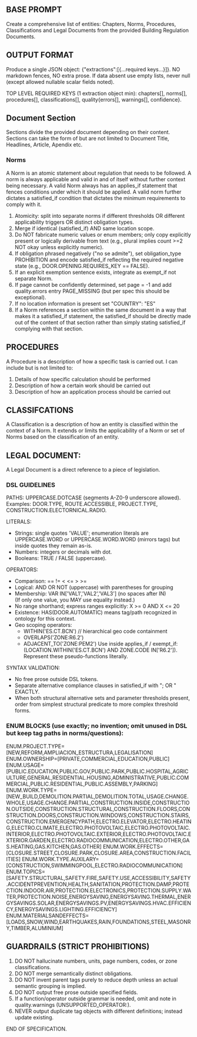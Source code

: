 ## BASE PROMPT
Create a comprehensive list of entities: Chapters, Norms, Procedures, Classifications and Legal Documents from the provided Building Regulation Documents.

## OUTPUT FORMAT
Produce a single JSON object: {"extractions":[{...required keys...}]}. NO markdown fences, NO extra prose. If data absent use empty lists, never null (except allowed nullable scalar fields noted).

TOP LEVEL REQUIRED KEYS (1 extraction object min): chapters[], norms[], procedures[], classifications[], quality{errors[], warnings[], confidence}.

## Document Section
Sections divide the provided document depending on their content. Sections can take the form of but are not limited to Document Title, Headlines, Article, Apendix etc.

### Norms
A Norm is an atomic statement about regulation that needs to be followed. A norm is always applicable and valid in and of itself without further context being necessary. A valid Norm always has an applies_if statement that fences conditions under which it should be applied. A valid norm further dictates a satisfied_if condition that dictates the minimum requirements to comply with it.

1. Atomicity: split into separate norms if different thresholds OR different applicability triggers OR distinct obligation types.
2. Merge if identical (satisfied_if) AND same location scope.
3. Do NOT fabricate numeric values or enum members; only copy explicitly present or logically derivable from text (e.g., plural implies count >=2 NOT okay unless explicitly numeric).
4. If obligation phrased negatively ("no se admite"), set obligation_type PROHIBITION and encode satisfied_if reflecting the required negative state (e.g., DOOR.OPENING.REQUIRES_KEY == FALSE).
5. If an explicit exemption sentence exists, integrate as exempt_if not separate Norm.
6. If page cannot be confidently determined, set page = -1 and add quality.errors entry PAGE_MISSING (but per spec this should be exceptional).
7. If no location information is present set "COUNTRY": "ES"
8. If a Norm references a section within the same document in a way that makes it a satisfied_if statement, the satisfied_if should be directly made out of the content of that section rather than simply stating satisfied_if complying with that section.

## PROCEDURES
A Procedure is a description of how a specific task is carried out. I can include but is not limited to:

1. Details of how specific calculation should be performed
2. Description of how a certain work should be carried out
3. Description of how an application process should be carried out

## CLASSIFCATIONS
A Classification is a description of how an entity is classified within the context of a Norm. It extends or limits the applicability of a Norm or set of Norms based on the classification of an entity.

## LEGAL DOCUMENT:
A Legal Document is a direct reference to a piece of legislation.

### DSL GUIDELINES
PATHS: UPPERCASE.DOTCASE (segments A-Z0-9 underscore allowed). Examples: DOOR.TYPE, ROUTE.ACCESSIBLE, PROJECT.TYPE, CONSTRUCTION.ELECTORNICAL.RADIO.

LITERALS:
- Strings: single quotes 'VALUE'; enumeration literals are UPPERCASE.WORD or UPPERCASE.WORD.WORD (mirrors tags) but inside quotes they remain as-is.
- Numbers: integers or decimals with dot.
- Booleans: TRUE / FALSE (uppercase).

OPERATORS:
- Comparison: == != < <= > >=
- Logical: AND OR NOT (uppercase) with parentheses for grouping
- Membership: VAR IN['VAL1','VAL2','VAL3'] (no spaces after IN)  
  (If only one value, you MAY use equality instead.)
- No range shorthand; express ranges explicitly: X >= 0 AND X <= 20
- Existence: HAS(DOOR.AUTOMATIC) means tag/path recognized in ontology for this context.
- Geo scoping operators:
  - WITHIN('ES.CT.BCN')  // hierarchical geo code containment
  - OVERLAPS('ZONE:R6.2')
  - ADJACENT_TO('ZONE:PEM2')
Use inside applies_if / exempt_if: (LOCATION.WITHIN('ES.CT.BCN') AND ZONE.CODE IN['R6.2']). Represent these pseudo-functions literally.

SYNTAX VALIDATION:
- No free prose outside DSL tokens.
- Separate alternative compliance clauses in satisfied_if with "; OR " EXACTLY.
- When both structural alternative sets and parameter thresholds present, order from simplest structural predicate to more complex threshold forms.

### ENUM BLOCKS (use exactly; no invention; omit unused in DSL but keep tag paths in norms/questions):
ENUM.PROJECT.TYPE=[NEW,REFORM,AMPLIACION_ESTRUCTURA,LEGALISATION]
ENUM.OWNERSHIP=[PRIVATE,COMMERCIAL,EDUCATION,PUBLIC]
ENUM.USAGE=[PUBLIC.EDUCATION,PUBLIC.GOV,PUBLIC.PARK,PUBLIC.HOSPITAL,AGRICULTURE,GENERAL,RESIDENTIAL.HOUSING,ADMINISTRATIVE,PUBLIC.COMMERCIAL,PUBLIC.RESIDENTIAL,PUBLIC.ASSEMBLY,PARKING]
ENUM.WORK.TYPE=[NEW_BUILD,DEMOLITION.PARTIAL,DEMOLITION.TOTAL,USAGE.CHANGE.WHOLE,USAGE.CHANGE.PARTIAL,CONSTRUCTION.INSIDE,CONSTRUCTION.OUTSIDE,CONSTRUCTION.STRUCTURAL,CONSTRUCTION.FLOORS,CONSTRUCTION.DOORS,CONSTRUCTION.WINDOWS,CONSTRUCTION.STAIRS,CONSTRUCTION.EMERGENCYPATH,ELECTRO.ELEVATOR,ELECTRO.HEATING,ELECTRO.CLIMATE,ELECTRO.PHOTOVOLTAIC,ELECTRO.PHOTOVOLTAIC.INTERIOR,ELECTRO.PHOTOVOLTAIC.EXTERIOR,ELECTRO.PHOTOVOLTAIC.EXTERIOR.GARDEN,ELECTRO.RADIOCOMMUNICATION,ELECTRO.OTHER,GAS.HEATING,GAS.KITCHEN,GAS.OTHER]
ENUM.WORK.EFFECTS=[CLOSURE.STREET,CLOSURE.PARK,CLOSURE.AREA,CONSTRUCTION.FACILITIES]
ENUM.WORK.TYPE.AUXILARY=[CONSTRUCTION,SWIMMINGPOOL,ELECTRO.RADIOCOMMUNICATION]
ENUM.TOPICS=[SAFETY.STRUCTURAL,SAFETY.FIRE,SAFETY.USE,ACCESSIBILITY,SAFETY.ACCIDENTPREVENTION,HEALTH,SANITATION,PROTECTION.DAMP,PROTECTION.INDOOR.AIR,PROTECTION.ELECTRONICS,PROTECTION.SUPPLY.WATER,PROTECTION.NOISE,ENERGYSAVING,ENERGYSAVING.THERMAL,ENERGYSAVINGS.SOLAR,ENERGYSAVINGS.PV,ENERGYSAVINGS.HVAC.EFFICIENCY,ENERGYSAVINGS.LIGHTING.EFFICIENCY]
ENUM.MATERIALSANDEFFECTS=[LOADS,SNOW,WIND,EARTHQUAKES,RAIN,FOUNDATIONS,STEEL,MASONRY,TIMBER,ALUMINIUM]

## GUARDRAILS (STRICT PROHIBITIONS)
1. DO NOT hallucinate numbers, units, page numbers, codes, or zone classifications.
2. DO NOT merge semantically distinct obligations.
3. DO NOT invent parent tags purely to reduce depth unless an actual semantic grouping is implied.
4. DO NOT output free prose outside specified fields.
5. If a function/operator outside grammar is needed, omit and note in quality.warnings (UNSUPPORTED_OPERATOR:<token>).
6. NEVER output duplicate tag objects with different definitions; instead update existing.


END OF SPECIFICATION.
